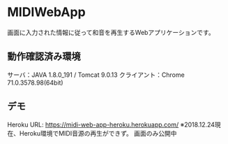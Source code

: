 # MIDIWebApp
画面に入力された情報に従って和音を再生するWebアプリケーションです。

## 動作確認済み環境
サーバ：JAVA 1.8.0_191 / Tomcat 9.0.13
クライアント：Chrome 71.0.3578.98(64bit)
  
## デモ
Heroku URL: https://midi-web-app-heroku.herokuapp.com/
※2018.12.24現在、Heroku環境でMIDI音源の再生ができず。
画面のみ公開中
